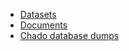  - [Datasets](datasets)
 - [Documents](documents)
 - [Chado database dumps](downloads/chado-database-dumps)
